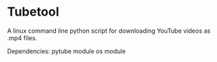 # Tubetool
A linux command line python script for downloading YouTube videos as .mp4 files.

Dependencies:
pytube module
os module 
